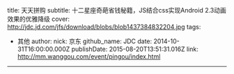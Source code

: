 title: 天天拼购
subtitle: 十二星座奇葩省钱秘籍，JS结合css实现Android 2.3动画效果的优雅降级
cover: http://jdc.jd.com/jfs/download/blobs/blob1437384832204.jpg
tags:
  - 其他
author:
  nick: 京东
  github_name: JDC
date: 2014-10-31T16:00:00.000Z
publishDate: 2015-08-20T13:51:31.016Z
link: http://mm.wanggou.com/event/pingou/index.html
---